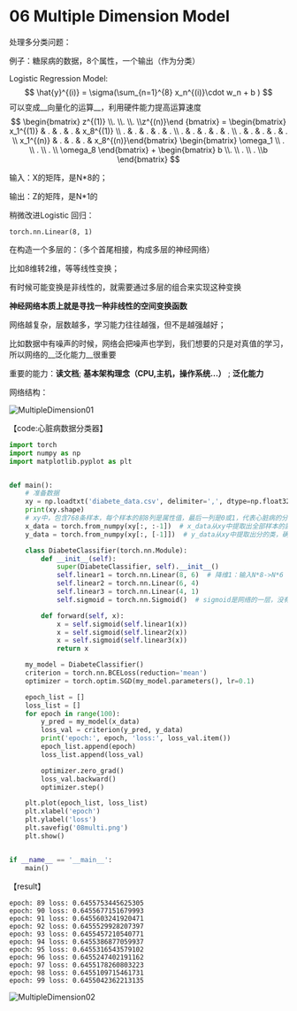 # 06 Multiple Dimension Model

处理多分类问题：

例子：糖尿病的数据，8个属性，一个输出（作为分类）

Logistic Regression Model:
$$
\hat{y}^{(i)} = \sigma(\sum_{n=1}^{8} x_n^{(i)}\cdot w_n + b )
$$
可以变成__向量化的运算__，利用硬件能力提高运算速度
$$
\begin{bmatrix} z^{(1)} \\. \\. \\. \\z^{(n)}\end {bmatrix} = 
\begin{bmatrix} x_1^{(1)} & . & . & . & x_8^{(1)}
                \\ . & . & . & . & .
                \\ . & . & . & . & .
                \\ . & . & . & . & .
                \\ x_1^{(n)} & . & . & . & x_8^{(n)}\end{bmatrix}
\begin{bmatrix} \omega_1 \\ . \\ . \\ . \\ \omega_8 \end{bmatrix} +
\begin{bmatrix} b \\. \\ . \\ . \\b \end{bmatrix}
$$


输入：X的矩阵，是N*8的；

输出：Z的矩阵，是N*1的

稍微改进Logistic 回归：

```
torch.nn.Linear(8, 1)
```

在构造一个多层的：（多个首尾相接，构成多层的神经网络）

比如8维转2维，等等线性变换；

有时候可能变换是非线性的，就需要通过多层的组合来实现这种变换

__神经网络本质上就是寻找一种非线性的空间变换函数__

网络越复杂，层数越多，学习能力往往越强，但不是越强越好；

比如数据中有噪声的时候，网络会把噪声也学到，我们想要的只是对真值的学习，所以网络的__泛化能力__很重要



重要的能力：__读文档__;  __基本架构理念（CPU,主机，操作系统...）__  ; __泛化能力__



网络结构：

![MultipleDimension01](C:\shelf\Projects\PytorchLeadIn\pics\MultipleDimension01.PNG)



【code:心脏病数据分类器】

```python
import torch
import numpy as np
import matplotlib.pyplot as plt


def main():
    # 准备数据
    xy = np.loadtxt('diabete_data.csv', delimiter=',', dtype=np.float32, encoding='UTF-8-sig')
    print(xy.shape)
    # xy中，包含768条样本，每个样本的前8列是属性值，最后一列是0或1，代表心脏病的分类
    x_data = torch.from_numpy(xy[:, :-1])  # x_data从xy中提取出全部样本的属性
    y_data = torch.from_numpy(xy[:, [-1]])  # y_data从xy中提取出分的类，确认是矩阵形式不是数组形式

    class DiabeteClassifier(torch.nn.Module):
        def __init__(self):
            super(DiabeteClassifier, self).__init__()
            self.linear1 = torch.nn.Linear(8, 6)  # 降维1：输入N*8->N*6
            self.linear2 = torch.nn.Linear(6, 4)
            self.linear3 = torch.nn.Linear(4, 1)
            self.sigmoid = torch.nn.Sigmoid()  # sigmoid是网络的一层，没有参数要训练

        def forward(self, x):
            x = self.sigmoid(self.linear1(x))
            x = self.sigmoid(self.linear2(x))
            x = self.sigmoid(self.linear3(x))
            return x

    my_model = DiabeteClassifier()
    criterion = torch.nn.BCELoss(reduction='mean')
    optimizer = torch.optim.SGD(my_model.parameters(), lr=0.1)

    epoch_list = []
    loss_list = []
    for epoch in range(100):
        y_pred = my_model(x_data)
        loss_val = criterion(y_pred, y_data)
        print('epoch:', epoch, 'loss:', loss_val.item())
        epoch_list.append(epoch)
        loss_list.append(loss_val)

        optimizer.zero_grad()
        loss_val.backward()
        optimizer.step()

    plt.plot(epoch_list, loss_list)
    plt.xlabel('epoch')
    plt.ylabel('loss')
    plt.savefig('08multi.png')
    plt.show()


if __name__ == '__main__':
    main()

```

【result】

```
epoch: 89 loss: 0.6455753445625305
epoch: 90 loss: 0.6455677151679993
epoch: 91 loss: 0.6455603241920471
epoch: 92 loss: 0.6455529928207397
epoch: 93 loss: 0.6455457210540771
epoch: 94 loss: 0.6455386877059937
epoch: 95 loss: 0.6455316543579102
epoch: 96 loss: 0.6455247402191162
epoch: 97 loss: 0.6455178260803223
epoch: 98 loss: 0.6455109715461731
epoch: 99 loss: 0.6455042362213135
```

![MultipleDimension02](C:\shelf\Projects\PytorchLeadIn\pics\MultipleDimension02.png)



